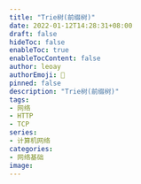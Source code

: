```yaml
---
title: "Trie树(前缀树)"
date: 2022-01-12T14:28:31+08:00
draft: false
hideToc: false
enableToc: true
enableTocContent: false
author: leoay
authorEmoji: 🎅
pinned: false
description: "Trie树(前缀树)"
tags:
- 网络
- HTTP
- TCP
series:
- 计算机网络
categories:
- 网络基础
image: 
---
```


